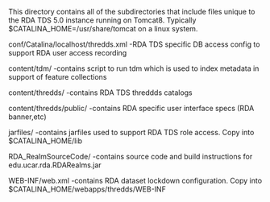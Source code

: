 This directory contains all of the subdirectories that include files unique to the RDA TDS 5.0 instance running on Tomcat8.
Typically $CATALINA_HOME=/usr/share/tomcat on a linux system.

conf/Catalina/localhost/thredds.xml -RDA TDS specific DB access config to support RDA user access recording

content/tdm/ -contains script to run tdm which is used to index metadata in support of feature collections

content/thredds/ -contains RDA TDS threddds catalogs

content/thredds/public/  -contains RDA specific user interface specs (RDA banner,etc)

jarfiles/ -contains jarfiles used to support RDA TDS role access.  Copy into $CATALINA_HOME/lib

RDA_RealmSourceCode/ -contains source code and build instructions for edu.ucar.rda.RDARealms.jar

WEB-INF/web.xml -contains RDA dataset lockdown configuration.  Copy into $CATALINA_HOME/webapps/thredds/WEB-INF

